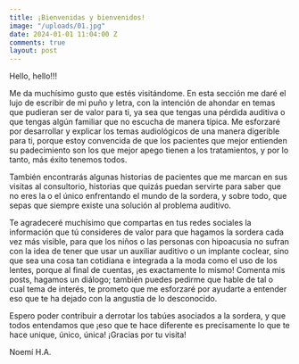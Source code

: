 ```yaml
---
title: ¡Bienvenidas y bienvenidos!
image: "/uploads/01.jpg"
date: 2024-01-01 11:04:00 Z
comments: true
layout: post
---
```



Hello, hello!!!

Me da muchísimo gusto que estés visitándome. En esta sección me daré el lujo de escribir de mi puño y letra, con la intención de ahondar en temas que pudieran ser de valor para ti, ya sea que tengas una pérdida auditiva o que tengas algún familiar que no escucha de manera típica.
Me esforzaré por desarrollar y explicar los temas audiológicos de una manera digerible para ti, porque estoy convencida de que los pacientes que mejor entienden su padecimiento son los que mejor apego tienen a los tratamientos, y por lo tanto, más éxito tenemos todos.

También encontrarás algunas historias de pacientes que me marcan en sus visitas al consultorio, historias que quizás puedan servirte para saber que no eres la o el único enfrentando el mundo de la sordera, y sobre todo, que sepas que siempre existe una solución al problema auditivo.

Te agradeceré muchísimo que compartas en tus redes sociales la información que tú consideres de valor para que hagamos la sordera cada vez más visible, para que los niños o las personas  con hipoacusia no sufran con la idea de tener que usar un auxiliar auditivo o un implante coclear, sino que sea una cosa tan cotidiana e integrada a la moda como el uso de los lentes, porque al final de cuentas, ¡es exactamente lo mismo!
Comenta mis posts, hagamos un diálogo; también puedes pedirme que hable de tal o cual tema de interés, te prometo que me esforzaré por ayudarte a entender eso que te ha dejado con la angustia de lo desconocido.

Espero poder contribuir a derrotar los tabúes asociados a la sordera, y que todos entendamos que ¡eso que te hace diferente es precisamente lo que te hace unique, único, única!
¡Gracias por tu visita!

Noemí H.A.

<br>
